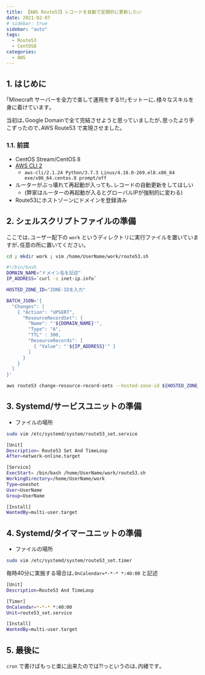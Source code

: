 ```yaml
---
title: 【AWS Route53】レコードを自動で定期的に更新したい
date: 2021-02-07
# sidebar: true
sidebar: "auto"
tags:
  - Route53
  - CentOS8
categories:
  - AWS
---
```


## 1. はじめに

｢Minecraft サーバーを全力で楽して運用をする!!!｣モットーに､様々なスキルを身に着けています｡

当初は､Google Domainで全て完結させようと思っていましたが､思ったより手こずったので､AWS Route53 で実現させました｡

### 1.1. 前提

- CentOS Stream/CentOS 8
- [AWS CLI 2](https://tabiya.dev/blogs/aws/compute/amazon-linux2-cli.html)
  - `aws-cli/2.1.24 Python/3.7.3 Linux/4.18.0-269.el8.x86_64 exe/x86_64.centos.8 prompt/off`
- ルーターがぶっ壊れて再起動が入っても､レコードの自動更新をしてほしい
  - (弊家はルーターの再起動が入るとグローバルIPが強制的に変わる)
- Route53にホストゾーンにドメインを登録済み

## 2. シェルスクリプトファイルの準備

ここでは､ユーザー配下の `work` というディレクトリに実行ファイルを置いていますが､任意の所に置いてください｡

```sh
cd ; mkdir work ; vim /home/UserName/work/route53.sh
```

```sh
#!/bin/bash
DOMAIN_NAME="ドメイン名を記述"
IP_ADDRESS=`curl -s inet-ip.info`

HOSTED_ZONE_ID="ZONE-IDを入力"

BATCH_JSON='{
  "Changes": [
    { "Action": "UPSERT",
      "ResourceRecordSet": {
        "Name": "'${DOMAIN_NAME}'",
        "Type": "A",
        "TTL" : 300,
        "ResourceRecords": [
          { "Value": "'${IP_ADDRESS}'" }
        ]
      }
    }
  ]
}'

aws route53 change-resource-record-sets --hosted-zone-id ${HOSTED_ZONE_ID} --change-batch "${BATCH_JSON}"
```

## 3. Systemd/サービスユニットの準備

- ファイルの場所

```sh
sudo vim /etc/systemd/system/route53_set.service
```

```sh
[Unit]
Description= Route53 Set And TimeLoop
After=network-online.target

[Service]
ExecStart= /bin/bash /home/UserName/work/route53.sh
WorkingDirectory=/home/UserName/work
Type=oneshot
User=UserName
Group=UserName

[Install]
WantedBy=multi-user.target
```

## 4. Systemd/タイマーユニットの準備

- ファイルの場所

```sh
sudo vim /etc/systemd/system/route53_set.timer
```

毎時40分に実施する場合は､`OnCalendar=*-*-* *:40:00` と記述

```sh
[Unit]
Description=Route53 And TimeLoop

[Timer]
OnCalendar=*-*-* *:40:00
Unit=route53_set.service

[Install]
WantedBy=multi-user.target
```

## 5. 最後に

`cron` で書けばもっと楽に出来たのでは?!っというのは､内緒です｡
